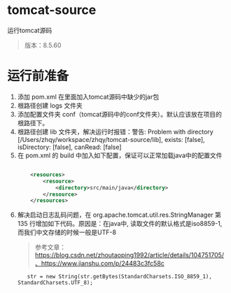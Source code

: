# tomcat-source
运行tomcat源码

> 版本：8.5.60

# 运行前准备

1. 添加 pom.xml 在里面加入tomcat源码中缺少的jar包
2. 根路径创建 logs 文件夹
3. 添加配置文件夹 conf（tomcat源码中的conf文件夹）。默认应该放在项目的根路径下。
4. 根路径创建 lib 文件夹，解决运行时报错：警告: Problem with directory [/Users/zhqy/workspace/zhqy/tomcat-source/lib], exists: [false], isDirectory: [false], canRead: [false]
5. 在 pom.xml 的 build 中加入如下配置，保证可以正常加载java中的配置文件
    ```xml

        <resources>
            <resource>
                <directory>src/main/java</directory>
            </resource>
        </resources>
    ```
6. 解决启动日志乱码问题，在 org.apache.tomcat.util.res.StringManager 第 135 行增加如下代码。原因是：在java中, 读取文件的默认格式是iso8859-1, 而我们中文存储的时候一般是UTF-8
    > 参考文章：https://blog.csdn.net/zhoutaoping1992/article/details/104751705/、https://www.jianshu.com/p/24483c3fc58c
    ```
       str = new String(str.getBytes(StandardCharsets.ISO_8859_1), StandardCharsets.UTF_8); 
   ```
